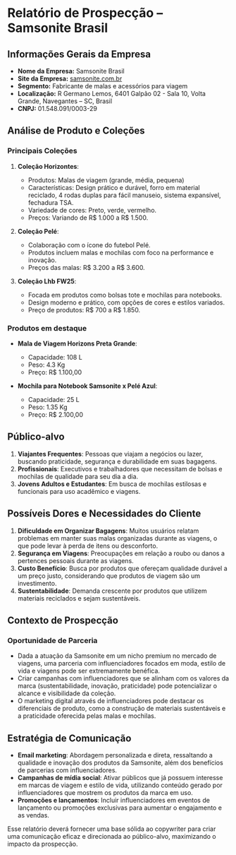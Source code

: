 # Relatório de Prospecção – Samsonite Brasil

## Informações Gerais da Empresa

- **Nome da Empresa:** Samsonite Brasil
- **Site da Empresa:** [samsonite.com.br](http://www.samsonite.com.br)
- **Segmento:** Fabricante de malas e acessórios para viagem
- **Localização:** R Germano Lemos, 6401 Galpão 02 - Sala 10, Volta Grande, Navegantes – SC, Brasil
- **CNPJ:** 01.548.091/0003-29

## Análise de Produto e Coleções

### Principais Coleções
1. **Coleção Horizontes**:
   - Produtos: Malas de viagem (grande, média, pequena)
   - Características: Design prático e durável, forro em material reciclado, 4 rodas duplas para fácil manuseio, sistema expansível, fechadura TSA.
   - Variedade de cores: Preto, verde, vermelho.
   - Preços: Variando de R$ 1.000 a R$ 1.500.

2. **Coleção Pelé**:
   - Colaboração com o ícone do futebol Pelé.
   - Produtos incluem malas e mochilas com foco na performance e inovação.
   - Preços das malas: R$ 3.200 a R$ 3.600.

3. **Coleção Lhb FW25**:
   - Focada em produtos como bolsas tote e mochilas para notebooks.
   - Design moderno e prático, com opções de cores e estilos variados.
   - Preço de produtos: R$ 700 a R$ 1.850.

### Produtos em destaque
- **Mala de Viagem Horizons Preta Grande**:
   - Capacidade: 108 L
   - Peso: 4.3 Kg
   - Preço: R$ 1.100,00

- **Mochila para Notebook Samsonite x Pelé Azul**:
   - Capacidade: 25 L
   - Peso: 1.35 Kg
   - Preço: R$ 2.100,00

## Público-alvo

1. **Viajantes Frequentes**: Pessoas que viajam a negócios ou lazer, buscando praticidade, segurança e durabilidade em suas bagagens.
2. **Profissionais**: Executivos e trabalhadores que necessitam de bolsas e mochilas de qualidade para seu dia a dia.
3. **Jovens Adultos e Estudantes**: Em busca de mochilas estilosas e funcionais para uso acadêmico e viagens.

## Possíveis Dores e Necessidades do Cliente

1. **Dificuldade em Organizar Bagagens**: Muitos usuários relatam problemas em manter suas malas organizadas durante as viagens, o que pode levar à perda de itens ou desconforto.
2. **Segurança em Viagens**: Preocupações em relação a roubo ou danos a pertences pessoais durante as viagens.
3. **Custo Benefício**: Busca por produtos que ofereçam qualidade durável a um preço justo, considerando que produtos de viagem são um investimento.
4. **Sustentabilidade**: Demanda crescente por produtos que utilizem materiais reciclados e sejam sustentáveis.

## Contexto de Prospecção

### Oportunidade de Parceria

- Dada a atuação da Samsonite em um nicho premium no mercado de viagens, uma parceria com influenciadores focados em moda, estilo de vida e viagens pode ser extremamente benéfica.
- Criar campanhas com influenciadores que se alinham com os valores da marca (sustentabilidade, inovação, praticidade) pode potencializar o alcance e visibilidade da coleção.
- O marketing digital através de influenciadores pode destacar os diferenciais de produto, como a construção de materiais sustentáveis e a praticidade oferecida pelas malas e mochilas.

## Estratégia de Comunicação

- **Email marketing**: Abordagem personalizada e direta, ressaltando a qualidade e inovação dos produtos da Samsonite, além dos benefícios de parcerias com influenciadores.
- **Campanhas de mídia social**: Ativar públicos que já possuem interesse em marcas de viagem e estilo de vida, utilizando conteúdo gerado por influenciadores que mostrem os produtos da marca em uso.
- **Promoções e lançamentos**: Incluir influenciadores em eventos de lançamento ou promoções exclusivas para aumentar o engajamento e as vendas.

Esse relatório deverá fornecer uma base sólida ao copywriter para criar uma comunicação eficaz e direcionada ao público-alvo, maximizando o impacto da prospecção.